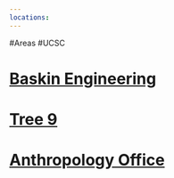 ```yaml
---
locations: 
---
```

#Areas #UCSC
# [Baskin Engineering](geo:37.00036858714008,-122.06315606832507)
# [Tree 9](geo:37.00471781056735,-122.05992400646211)
# [Anthropology Office](geo:37.00236576856883,-122.05823272571173)

